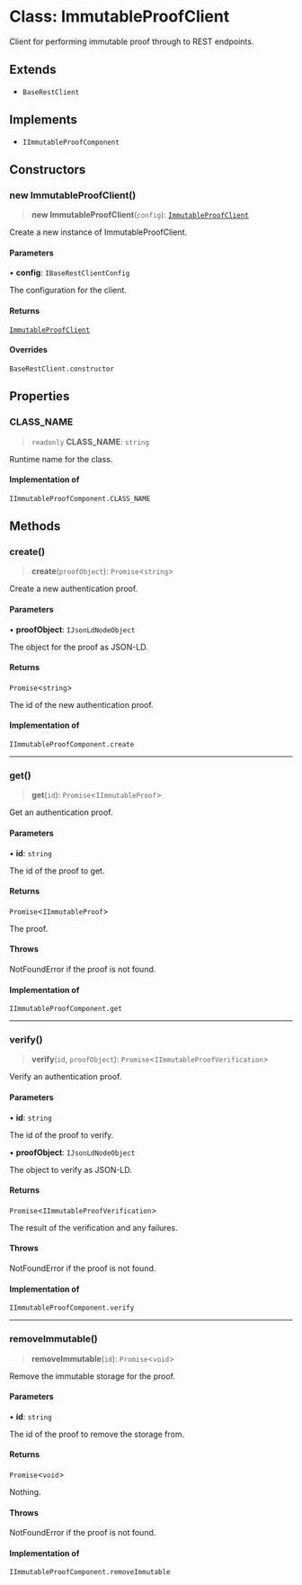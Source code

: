 # Class: ImmutableProofClient

Client for performing immutable proof through to REST endpoints.

## Extends

- `BaseRestClient`

## Implements

- `IImmutableProofComponent`

## Constructors

### new ImmutableProofClient()

> **new ImmutableProofClient**(`config`): [`ImmutableProofClient`](ImmutableProofClient.md)

Create a new instance of ImmutableProofClient.

#### Parameters

• **config**: `IBaseRestClientConfig`

The configuration for the client.

#### Returns

[`ImmutableProofClient`](ImmutableProofClient.md)

#### Overrides

`BaseRestClient.constructor`

## Properties

### CLASS\_NAME

> `readonly` **CLASS\_NAME**: `string`

Runtime name for the class.

#### Implementation of

`IImmutableProofComponent.CLASS_NAME`

## Methods

### create()

> **create**(`proofObject`): `Promise`\<`string`\>

Create a new authentication proof.

#### Parameters

• **proofObject**: `IJsonLdNodeObject`

The object for the proof as JSON-LD.

#### Returns

`Promise`\<`string`\>

The id of the new authentication proof.

#### Implementation of

`IImmutableProofComponent.create`

***

### get()

> **get**(`id`): `Promise`\<`IImmutableProof`\>

Get an authentication proof.

#### Parameters

• **id**: `string`

The id of the proof to get.

#### Returns

`Promise`\<`IImmutableProof`\>

The proof.

#### Throws

NotFoundError if the proof is not found.

#### Implementation of

`IImmutableProofComponent.get`

***

### verify()

> **verify**(`id`, `proofObject`): `Promise`\<`IImmutableProofVerification`\>

Verify an authentication proof.

#### Parameters

• **id**: `string`

The id of the proof to verify.

• **proofObject**: `IJsonLdNodeObject`

The object to verify as JSON-LD.

#### Returns

`Promise`\<`IImmutableProofVerification`\>

The result of the verification and any failures.

#### Throws

NotFoundError if the proof is not found.

#### Implementation of

`IImmutableProofComponent.verify`

***

### removeImmutable()

> **removeImmutable**(`id`): `Promise`\<`void`\>

Remove the immutable storage for the proof.

#### Parameters

• **id**: `string`

The id of the proof to remove the storage from.

#### Returns

`Promise`\<`void`\>

Nothing.

#### Throws

NotFoundError if the proof is not found.

#### Implementation of

`IImmutableProofComponent.removeImmutable`
